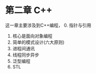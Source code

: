 # 第二章 C++
这一章主要涉及到C++编程，
0. 指针与引用
1. 核心是面向对象编程
2. 简单的模式设计(六大原则)
3. 进程间通讯
4. 线程同步异步
5. 泛型编程
6. STL


